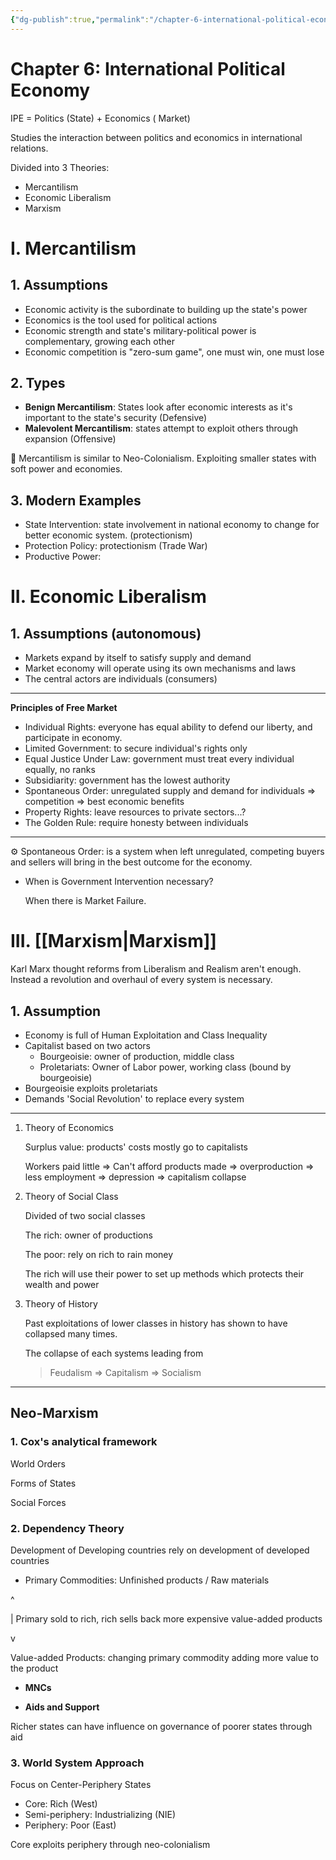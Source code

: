 ```yaml
---
{"dg-publish":true,"permalink":"/chapter-6-international-political-economy/"}
---
```


# Chapter 6: International Political Economy

IPE = Politics (State) + Economics ( Market)

Studies the interaction between politics and economics in international relations.

Divided into 3 Theories:

- Mercantilism
- Economic Liberalism
- Marxism

# I. Mercantilism

## 1. Assumptions

- Economic activity is the subordinate to building up the state's power
- Economics is the tool used for political actions
- Economic strength and state's military-political power is complementary, growing each other
- Economic competition is "zero-sum game", one must win, one must lose

## 2. Types

- **Benign Mercantilism**: States look after economic interests as it's important to the state's security (Defensive)
- **Malevolent Mercantilism**: states attempt to exploit others through expansion (Offensive)


👑 Mercantilism is similar to Neo-Colonialism. Exploiting smaller states with soft power and economies.



## 3. Modern Examples

- State Intervention: state involvement in national economy to change for better economic system. (protectionism)
- Protection Policy: protectionism (Trade War)
- Productive Power:

# II. Economic Liberalism

## 1. Assumptions (autonomous)

- Markets expand by itself to satisfy supply and demand
- Market economy will operate using its own mechanisms and laws
- The central actors are individuals (consumers)

---

**Principles of Free Market**

- Individual Rights: everyone has equal ability to defend our liberty, and participate in economy.
- Limited Government: to secure individual's rights only
- Equal Justice Under Law: government must treat every individual equally, no ranks
- Subsidiarity: government has the lowest authority
- Spontaneous Order: unregulated supply and demand for individuals ⇒ competition ⇒ best economic benefits
- Property Rights: leave resources to private sectors...?
- The Golden Rule: require honesty between individuals

---


⚙ Spontaneous Order: is a system when left unregulated, competing buyers and sellers will bring in the best outcome for the economy.



- When is Government Intervention necessary?
    
    When there is Market Failure.
    

# III. [[Marxism\|Marxism]]

Karl Marx  thought reforms from Liberalism and Realism aren't enough. Instead a revolution and overhaul of every system is necessary.

## 1. Assumption

- Economy is full of Human Exploitation and Class Inequality
- Capitalist based on two actors
    - Bourgeoisie: owner of production, middle class
    - Proletariats: Owner of Labor power, working class (bound by bourgeoisie)
- Bourgeoisie exploits proletariats
- Demands 'Social Revolution' to replace every system

---

1. Theory of Economics
    
    Surplus value: products' costs mostly go to capitalists
    
    Workers paid little ⇒ Can't afford products made ⇒ overproduction ⇒ less employment ⇒ depression ⇒ capitalism collapse
    
2. Theory of Social Class
    
    Divided of two social classes
    
    The rich: owner of productions
    
    The poor: rely on rich to rain money
    
    The rich will use their power to set up methods which protects their wealth and power
    
3. Theory of History
    
    Past exploitations of lower classes in history has shown to have collapsed many times.
    
    The collapse of each systems leading from 
    
    > Feudalism ⇒ Capitalism ⇒ Socialism
    > 

---

## Neo-Marxism

### 1. Cox's analytical framework

World Orders

Forms of States

Social Forces

### 2. Dependency Theory

Development of Developing countries rely on development of developed countries

- Primary Commodities: Unfinished products / Raw materials

^

 |    Primary sold to rich, rich sells back more expensive value-added products

 v

Value-added Products: changing primary commodity adding more value to the product

- **MNCs**

- **Aids and Support**

Richer states can have influence on governance of poorer states through aid

### 3. World System Approach

Focus on Center-Periphery States

- Core: Rich (West)
- Semi-periphery: Industrializing (NIE)
- Periphery: Poor (East)

Core exploits periphery through neo-colonialism